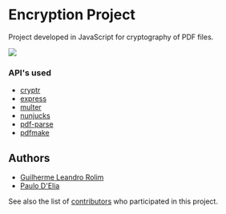 # Encryption Project

Project developed in JavaScript for cryptography of PDF files.

![](https://github.com/Guirdy/encryption-project/blob/master/public/img/index-file.jpg?raw=true)

### API's used

* [cryptr](https://www.npmjs.com/package/cryptr)
* [express](https://github.com/expressjs/express)
* [multer](https://github.com/expressjs/multer)
* [nunjucks](https://github.com/mozilla/nunjucks)
* [pdf-parse](https://www.npmjs.com/package/pdf-parse)
* [pdfmake](https://www.npmjs.com/package/pdfmake)


## Authors

* [Guilherme Leandro Rolim](https://github.com/Guirdy)
* [Paulo D'Elia](https://github.com/paulodelia)


See also the list of [contributors](https://github.com/Guirdy/encryption-project/graphs/contributors) who participated in this project.
